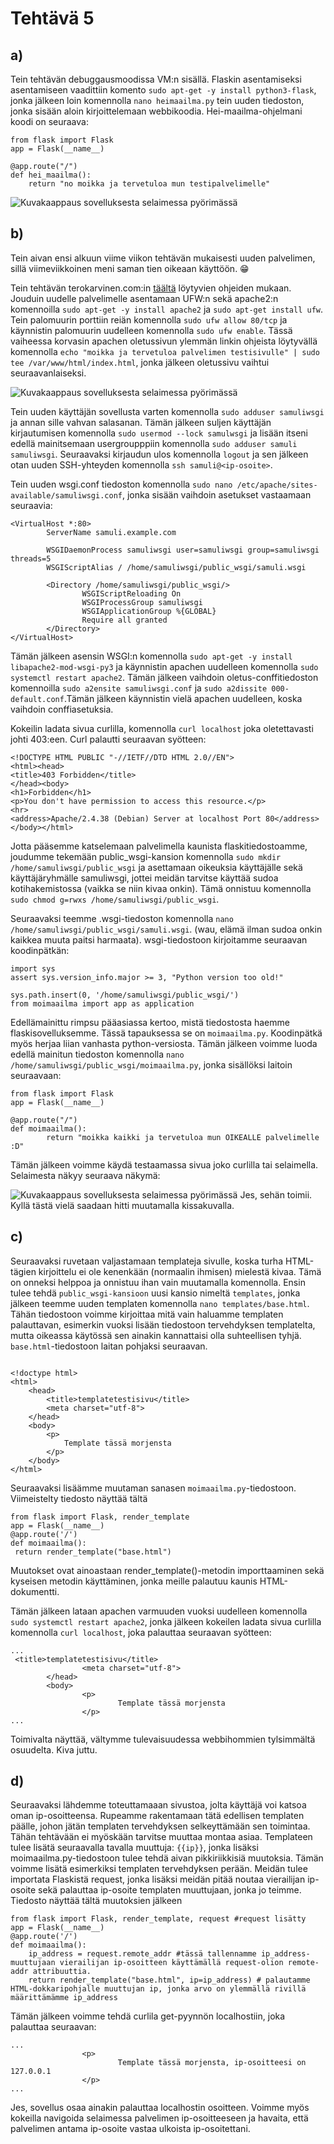 # Tehtävä 5
## a) 
Tein tehtävän debuggausmoodissa VM:n sisällä. 
Flaskin asentamiseksi asentamiseen vaadittiin komento `sudo apt-get -y install python3-flask`, jonka jälkeen loin komennolla `nano heimaailma.py` tein uuden tiedoston, jonka sisään aloin kirjoittelemaan webbikoodia. 
Hei-maailma-ohjelmani koodi on seuraava: 
```
from flask import Flask
app = Flask(__name__)

@app.route("/")
def hei_maailma():
    return "no moikka ja tervetuloa mun testipalvelimelle"
```
![Kuvakaappaus sovelluksesta selaimessa pyörimässä](./1.png)

## b)
Tein aivan ensi alkuun viime viikon tehtävän mukaisesti uuden palvelimen, sillä viimeviikkoinen meni saman tien oikeaan käyttöön. 😁

Tein tehtävän terokarvinen.com:in [täältä](http://terokarvinen.com/2020/deploy-python-flask-to-production/) löytyvien ohjeiden mukaan. Jouduin uudelle palvelimelle asentamaan UFW:n sekä apache2:n komennoilla `sudo apt-get -y install apache2` ja `sudo apt-get install ufw`. Tein palomuurin porttiin reiän komennolla `sudo ufw allow 80/tcp` ja käynnistin palomuurin uudelleen komennolla `sudo ufw enable`. Tässä vaiheessa korvasin apachen oletussivun ylemmän linkin ohjeista löytyvällä komennolla `echo "moikka ja tervetuloa palvelimen testisivulle" | sudo tee /var/www/html/index.html`, jonka jälkeen oletussivu vaihtui seuraavanlaiseksi. 

![Kuvakaappaus sovelluksesta selaimessa pyörimässä](./2.png)

Tein uuden käyttäjän sovellusta varten komennolla `sudo adduser samuliwsgi` ja annan sille vahvan salasanan. Tämän jälkeen suljen käyttäjän kirjautumisen komennolla `sudo usermod --lock samulwsgi` ja lisään itseni edellä mainitsemaan usergroupppiin komennolla `sudo adduser samuli samuliwsgi`. Seuraavaksi kirjaudun ulos komennolla `logout` ja sen jälkeen otan uuden SSH-yhteyden komennolla `ssh samuli@<ip-osoite>`.

Tein uuden wsgi.conf tiedoston komennolla `sudo nano /etc/apache/sites-available/samuliwsgi.conf`, jonka sisään vaihdoin asetukset vastaamaan seuraavia: 
```
<VirtualHost *:80>
        ServerName samuli.example.com

        WSGIDaemonProcess samuliwsgi user=samuliwsgi group=samuliwsgi threads=5
        WSGIScriptAlias / /home/samuliwsgi/public_wsgi/samuli.wsgi

        <Directory /home/samuliwsgi/public_wsgi/>
                WSGIScriptReloading On
                WSGIProcessGroup samuliwsgi
                WSGIApplicationGroup %{GLOBAL}
                Require all granted
        </Directory>
</VirtualHost>
```
Tämän jälkeen asensin WSGI:n komennolla `sudo apt-get -y install libapache2-mod-wsgi-py3` ja käynnistin apachen uudelleen komennolla `sudo systemctl restart apache2`. Tämän jälkeen vaihdoin oletus-conffitiedoston komennoilla `sudo a2ensite samuliwsgi.conf` ja `sudo a2dissite 000-default.conf`.Tämän jälkeen käynnistin vielä apachen uudelleen, koska vaihdoin conffiasetuksia. 

Kokeilin ladata sivua curlilla, komennolla `curl localhost` joka oletettavasti johti 403:een. Curl palautti seuraavan syötteen:
```
<!DOCTYPE HTML PUBLIC "-//IETF//DTD HTML 2.0//EN">
<html><head>
<title>403 Forbidden</title>
</head><body>
<h1>Forbidden</h1>
<p>You don't have permission to access this resource.</p>
<hr>
<address>Apache/2.4.38 (Debian) Server at localhost Port 80</address>
</body></html>
``` 

Jotta pääsemme katselemaan palvelimella kaunista flaskitiedostoamme, joudumme tekemään public_wsgi-kansion komennolla `sudo mkdir /home/samuliwsgi/public_wsgi` ja asettamaan oikeuksia käyttäjälle sekä käyttäjäryhmälle samuliwsgi, jottei meidän tarvitse käyttää sudoa kotihakemistossa (vaikka se niin kivaa onkin). Tämä onnistuu komennolla `sudo chmod g=rwxs /home/samuliwsgi/public_wsgi`. 

Seuraavaksi teemme .wsgi-tiedoston komennolla `nano /home/samuliwsgi/public_wsgi/samuli.wsgi`. (wau, elämä ilman sudoa onkin kaikkea muuta paitsi harmaata). wsgi-tiedostoon kirjoitamme seuraavan koodinpätkän: 
```
import sys
assert sys.version_info.major >= 3, "Python version too old!"

sys.path.insert(0, '/home/samuliwsgi/public_wsgi/')
from moimaailma import app as application
```
Edellämainittu rimpsu pääasiassa kertoo, mistä tiedostosta haemme flaskisovelluksemme. Tässä tapauksessa se on `moimaailma.py`. Koodinpätkä myös herjaa liian vanhasta python-versiosta. Tämän jälkeen voimme luoda edellä mainitun tiedoston komennolla `nano /home/samuliwsgi/public_wsgi/moimaailma.py`, jonka sisällöksi laitoin seuraavaan: 
```
from flask import Flask
app = Flask(__name__)

@app.route("/")
def moimaailma():
        return "moikka kaikki ja tervetuloa mun OIKEALLE palvelimelle :D"
```

Tämän jälkeen voimme käydä testaamassa sivua joko curlilla tai selaimella. Selaimesta näkyy seuraava näkymä: 

![Kuvakaappaus sovelluksesta selaimessa pyörimässä](./3.png)
Jes, sehän toimii. Kyllä tästä vielä saadaan hitti muutamalla kissakuvalla. 

## c)
Seuraavaksi ruvetaan valjastamaan templateja sivulle, koska turha HTML-tägien kirjoittelu ei ole kenenkään (normaalin ihmisen) mielestä kivaa. Tämä on onneksi helppoa ja onnistuu ihan vain muutamalla komennolla. 
Ensin tulee tehdä `public_wsgi-kansioon` uusi kansio nimeltä `templates`, jonka jälkeen teemme uuden templaten komennolla `nano templates/base.html`. Tähän tiedostoon voimme kirjoittaa mitä vain haluamme templaten palauttavan, esimerkin vuoksi lisään tiedostoon tervehdyksen templatelta, mutta oikeassa käytössä sen ainakin kannattaisi olla suhteellisen tyhjä. `base.html`-tiedostoon laitan pohjaksi seuraavan. 
```

<!doctype html>
<html>
	<head>
		<title>templatetestisivu</title>
		<meta charset="utf-8">
	</head>
	<body>
		<p>
			Template tässä morjensta
		</p>
	</body>
</html>
```

Seuraavaksi lisäämme muutaman sanasen `moimaailma.py`-tiedostoon. Viimeistelty tiedosto näyttää tältä
```
from flask import Flask, render_template
app = Flask(__name__)
@app.route('/')
def moimaailma():
 return render_template("base.html")
```

Muutokset ovat ainoastaan render_template()-metodin importtaaminen sekä kyseisen metodin käyttäminen, jonka meille palautuu kaunis HTML-dokumentti. 

Tämän jälkeen lataan apachen varmuuden vuoksi uudelleen komennolla `sudo systemctl restart apache2`, jonka jälkeen kokeilen ladata sivua curlilla komennolla `curl localhost`, joka palauttaa seuraavan syötteen:
```
...
 <title>templatetestisivu</title>
                <meta charset="utf-8">
        </head>
        <body>
                <p>
                        Template tässä morjensta
                </p>
...
```
Toimivalta näyttää, vältymme tulevaisuudessa webbihommien tylsimmältä osuudelta. Kiva juttu. 

## d)

Seuraavaksi lähdemme toteuttamaaan sivustoa, jolta käyttäjä voi katsoa oman ip-osoitteensa. Rupeamme rakentamaan tätä edellisen templaten päälle, johon jätän templaten tervehdyksen selkeyttämään sen toimintaa. Tähän tehtävään ei myöskään tarvitse muuttaa montaa asiaa. 
Templateen tulee lisätä seuraavalla tavalla muuttuja: `{{ip}}`, jonka lisäksi moimaailma.py-tiedostoon tulee tehdä aivan pikkiriikkisiä muutoksia. Tämän voimme lisätä esimerkiksi templaten tervehdyksen perään. 
Meidän tulee importata Flaskistä request, jonka lisäksi meidän pitää noutaa vierailijan ip-osoite sekä palauttaa ip-osoite templaten muuttujaan, jonka jo teimme. 
Tiedosto näyttää tältä muutoksien jälkeen 

```
from flask import Flask, render_template, request #request lisätty
app = Flask(__name__)
@app.route('/')
def moimaailma():
    ip_address = request.remote_addr #tässä tallennamme ip_address-muuttujaan vierailijan ip-osoitteen käyttämällä request-olion remote-addr attribuuttia. 
    return render_template("base.html", ip=ip_address) # palautamme HTML-dokkaripohjalle muuttujan ip, jonka arvo on ylemmällä rivillä määrittämämme ip_address
```
Tämän jälkeen voimme tehdä curlila get-pyynnön localhostiin, joka palauttaa seuraavan: 
```
...
                <p>
                        Template tässä morjensta, ip-osoitteesi on 127.0.0.1
                </p>
...
``` 
Jes, sovellus osaa ainakin palauttaa localhostin osoitteen. 
Voimme myös kokeilla navigoida selaimessa palvelimen ip-osoitteeseen ja havaita, että palvelimen antama ip-osoite vastaa ulkoista ip-osoitettani. 
